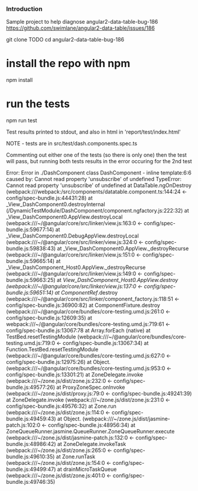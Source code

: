 
### Introduction

Sample project to help diagnose angular2-data-table-bug-186 https://github.com/swimlane/angular2-data-table/issues/186

git clone TODO
cd angular2-data-table-bug-186

# install the repo with npm
npm install

# run the tests
npm run test

Test results printed to stdout, and also in html in 'report/test/index.html'

NOTE - tests are in src/test/dash.components.spec.ts

Commenting out either one of the tests (so there is only one) then the test will pass,
but running both tests results in the error occuring for the 2nd test

Error: Error in ./DashComponent class DashComponent - inline template:6:6 caused by: Cannot read property 'unsubscribe' of undefined
TypeError: Cannot read property 'unsubscribe' of undefined
at DataTable.ngOnDestroy (webpack:///webpack:/src/components/datatable.component.ts:144:24 <- config/spec-bundle.js:44431:28)
at _View_DashComponent0.destroyInternal (/DynamicTestModule/DashComponent/component.ngfactory.js:222:32)
at _View_DashComponent0.AppView.destroyLocal (webpack:///~/@angular/core/src/linker/view.js:163:0 <- config/spec-bundle.js:59677:14)
at _View_DashComponent0.DebugAppView.destroyLocal (webpack:///~/@angular/core/src/linker/view.js:324:0 <- config/spec-bundle.js:59838:43)
at _View_DashComponent0.AppView._destroyRecurse (webpack:///~/@angular/core/src/linker/view.js:151:0 <- config/spec-bundle.js:59665:14)
at _View_DashComponent_Host0.AppView._destroyRecurse (webpack:///~/@angular/core/src/linker/view.js:149:0 <- config/spec-bundle.js:59663:25)
at _View_DashComponent_Host0.AppView.destroy (webpack:///~/@angular/core/src/linker/view.js:137:0 <- config/spec-bundle.js:59651:14)
at ComponentRef_.destroy (webpack:///~/@angular/core/src/linker/component_factory.js:118:51 <- config/spec-bundle.js:36900:82)
at ComponentFixture.destroy (webpack:///~/@angular/core/bundles/core-testing.umd.js:261:0 <- config/spec-bundle.js:12609:35)
at webpack:///~/@angular/core/bundles/core-testing.umd.js:719:61 <- config/spec-bundle.js:13067:78
at Array.forEach (native)
at TestBed.resetTestingModule (webpack:///~/@angular/core/bundles/core-testing.umd.js:719:0 <- config/spec-bundle.js:13067:34)
at Function.TestBed.resetTestingModule (webpack:///~/@angular/core/bundles/core-testing.umd.js:627:0 <- config/spec-bundle.js:12975:26)
at Object.<anonymous> (webpack:///~/@angular/core/bundles/core-testing.umd.js:953:0 <- config/spec-bundle.js:13301:21)
at ZoneDelegate.invoke (webpack:///~/zone.js/dist/zone.js:232:0 <- config/spec-bundle.js:49577:26)
at ProxyZoneSpec.onInvoke (webpack:///~/zone.js/dist/proxy.js:79:0 <- config/spec-bundle.js:49241:39)
at ZoneDelegate.invoke (webpack:///~/zone.js/dist/zone.js:231:0 <- config/spec-bundle.js:49576:32)
at Zone.run (webpack:///~/zone.js/dist/zone.js:114:0 <- config/spec-bundle.js:49459:43)
at Object.<anonymous> (webpack:///~/zone.js/dist/jasmine-patch.js:102:0 <- config/spec-bundle.js:48956:34)
at ZoneQueueRunner.jasmine.QueueRunner.ZoneQueueRunner.execute (webpack:///~/zone.js/dist/jasmine-patch.js:132:0 <- config/spec-bundle.js:48986:42)
at ZoneDelegate.invokeTask (webpack:///~/zone.js/dist/zone.js:265:0 <- config/spec-bundle.js:49610:35)
at Zone.runTask (webpack:///~/zone.js/dist/zone.js:154:0 <- config/spec-bundle.js:49499:47)
at drainMicroTaskQueue (webpack:///~/zone.js/dist/zone.js:401:0 <- config/spec-bundle.js:49746:35)

